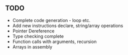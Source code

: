 ## TODO
 * Complete code generation - loop etc.
 * Add new instructions declare, string/array operations
 * Pointer Dereference
 * Type checking complete
 * Function calls with arguments, recursion
 * Arrays in assembly
